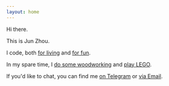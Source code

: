 ```yaml
---
layout: home
---
```


Hi there.

This is Jun Zhou.

I code, both [for living](https://www.linkedin.com/in/junzh0u) and [for fun](https://github.com/junzh0u).

In my spare time, I [do some woodworking](https://www.notion.so/junz/8242c68c9d2b4370a5b3fa013971fdef?v=d4acac668c1f472fbe16b996cea94ef8) and [play LEGO](https://rebrickable.com/users/junz/lego/).

If you'd like to chat, you can find me [on Telegram](https://t.me/junzh0u) or [via Email](mailto:junz@junz.info).
